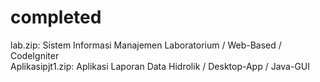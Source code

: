 # completed
lab.zip: Sistem Informasi Manajemen Laboratorium / Web-Based / CodeIgniter
<br> Aplikasipjt1.zip: Aplikasi Laporan Data Hidrolik / Desktop-App / Java-GUI <br>
